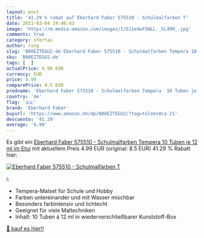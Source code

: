 ```yaml
---
layout: post
title: '41.29 % rabat auf Eberhard Faber 575510 - Schulmalfarben T'
date: 2021-03-04 19:46:43
image: 'https://m.media-amazon.com/images/I/511e4wFSWLL._SL400_.jpg'
comments: true
category: ofertas
author: ring
slug: 'B00EZTEGU2-de Eberhard Faber 575510 - Schulmalfarben Tempera 10 Tuben je...'
sku: 'B00EZTEGU2-de'
tags: [  ]
actualPrice: 4.99 EUR
currency: EUR
price: 4.99
comparePrice: 8.5 EUR
prodname: 'Eberhard Faber 575510 - Schulmalfarben Tempera  10 Tuben je 12 ml im Etui'
country: 'de'
flag: '🇩🇪'
brand: 'Eberhard Faber'
buyurl: 'https://www.amazon.de/dp/B00EZTEGU2/?tag=tolees0ca-21'
descuento: '41.29'
average: '4.99'
---
```


Es gibt ein [Eberhard Faber 575510 - Schulmalfarben Tempera  10 Tuben je 12 ml im Etui](https://www.amazon.de/dp/B00EZTEGU2/?tag=tolees0ca-21) mit aktuellem Preis 4.99 EUR (original: 8.5 EUR) 41.29 % Rabatt hier:

[![Eberhard Faber 575510 - Schulmalfarben T](https://m.media-amazon.com/images/I/511e4wFSWLL._SL400_.jpg)](https://www.amazon.de/dp/B00EZTEGU2/?tag=tolees0ca-21)

ℹ️:

- Tempera-Malset für Schule und Hobby
- Farben untereinander und mit Wasser mischbar
- Besonders farbintensiv und lichtecht
- Geeignet für viele Maltechniken
- Inhalt: 10 Tuben á 12 ml in wiederverschließbarer Kunststoff-Box

[🛒 kauf es hier!!](https://www.amazon.de/dp/B00EZTEGU2/?tag=tolees0ca-21)
